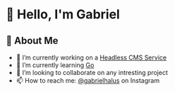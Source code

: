 # 👋 Hello, I'm Gabriel

## 🌱 About Me

- 🔭 I’m currently working on a [Headless CMS Service](https://github.com/gabrielhalus/headless-cms)
- 🌱 I’m currently learning [Go](https://go.dev/)
- 👯 I’m looking to collaborate on any intresting project
- 📫 How to reach me: [@gabrielhalus](https://instagram.com/gabrielhalus) on Instagram
